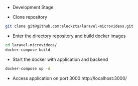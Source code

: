 * Development Stage

- Clone repository
```sh
git clone git@github.com:aleckzts/laravel-microvideos.git
```

- Enter the directory repository and build docker images
```sh
cd laravel-microvideos/
docker-compose build
```

- Start the docker with application and backend
```sh
docker-compose up -d
```

- Access application on port 3000
http://localhost:3000/

